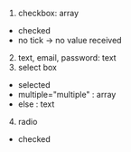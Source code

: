 1. checkbox: array
- checked
- no tick -> no value received
2. text, email, password: text
3. select box
- selected
- multiple="multiple" : array
- else : text
4. radio
- checked
